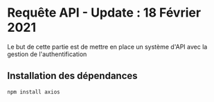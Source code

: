 # Requête API - Update : 18 Février 2021

Le but de cette partie est de mettre en place un système d'API avec la gestion de l'authentification

## Installation des dépendances

```zsh
npm install axios
```
